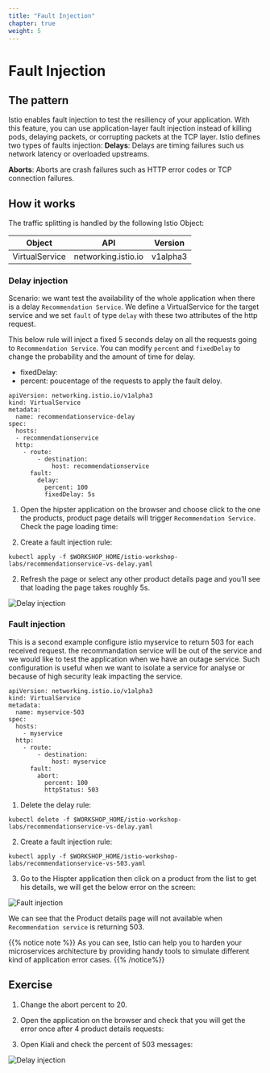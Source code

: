 ```yaml
---
title: "Fault Injection"
chapter: true
weight: 5
---
```

# Fault Injection


## The pattern

Istio enables fault injection to test the resiliency of your application. With this feature, you can use application-layer fault injection instead of killing pods, delaying packets, or corrupting packets at the TCP layer.
Istio defines two types of faults injection:
**Delays**: Delays are timing failures such us network latency or overloaded upstreams.

**Aborts**: Aborts are crash failures such as HTTP error codes or TCP connection failures.


## How it works


The traffic splitting is handled by the following Istio Object:


| Object           | API                 | Version    |
| -----------------| --------------------|----------- |
| VirtualService   | networking.istio.io | v1alpha3   |


### Delay injection

Scenario: we want test the availability of the whole application when there is a delay `Recommendation Service`. We define a VirtualService for the target service and we set `fault` of type `delay` with these two attributes of the http request.

This below rule will inject a fixed 5 seconds delay on all the requests going to `Recommendation Service`. You can modify `percent` and `fixedDelay` to change the probability and the amount of time for delay.

- fixedDelay:
- percent: poucentage of the requests to apply the fault deloy.

```
apiVersion: networking.istio.io/v1alpha3
kind: VirtualService
metadata:
  name: recommendationservice-delay
spec:
  hosts:
  - recommendationservice
  http:
    - route:
        - destination:
            host: recommendationservice
      fault:
        delay:
          percent: 100
          fixedDelay: 5s
```

1. Open the hipster application on the browser and choose click to the one the products, product page details will trigger `Recommendation Service`. Check the page loading time:



1. Create a fault injection rule:


```
kubectl apply -f $WORKSHOP_HOME/istio-workshop-labs/recommendationservice-vs-delay.yaml
```

2. Refresh the page or select any other product details page and you’ll see that loading the page takes roughly 5s.


![Delay injection](/images/fault-injection-delay-recommandation.png?width=70pc)


### Fault injection

This is a second example configure istio myservice to return 503 for each received request. the recommandation service will be out of the service and we would like to test the application when we have an outage service.
Such configuration is useful  when we want to isolate a service for analyse or because of high security leak impacting the service.

```
apiVersion: networking.istio.io/v1alpha3
kind: VirtualService
metadata:
  name: myservice-503
spec:
  hosts:
    - myservice
  http:
    - route:
        - destination:
            host: myservice
      fault:
        abort:
          percent: 100
          httpStatus: 503
```

1. Delete the delay rule:

```
kubectl delete -f $WORKSHOP_HOME/istio-workshop-labs/recommendationservice-vs-delay.yaml
```

2. Create a fault injection rule:

```
kubectl apply -f $WORKSHOP_HOME/istio-workshop-labs/recommendationservice-vs-503.yaml
```

3. Go to the Hispter application then click on a product from the list to get his details, we will get the below error on the screen:

![Fault injection](/images/fault-injection-503-recommandation.png?width=70pc)



We can see that the Product details page will not available when `Recommendation service` is returning 503.

{{% notice note %}}
As you can see, Istio can help you to harden your microservices architecture by providing handy tools to simulate different kind of application error cases.
{{% /notice%}}


## Exercise

1. Change the abort percent to 20.

2. Open the application on the browser and check that you will get the error once after 4 product details requests:

2. Open Kiali and check the percent of 503 messages:

![Delay injection](/images/fault-injection-503-kiali.png?width=70pc)
